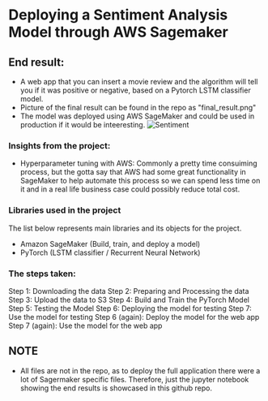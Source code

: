 # Deploying a Sentiment Analysis Model through AWS Sagemaker

## End result: 
- A web app that you can insert a movie review and the algorithm will tell you if it was positive or negative, based on a Pytorch LSTM classifier model. 
- Picture of the final result can be found in the repo as "final_result.png"
- The model was deployed using AWS SageMaker and could be used in production if it would be inteeresting.
![Sentiment](https://miro.medium.com/max/860/1*Xj8-Jpi5TppZHA8dFRml6A.jpeg)

### Insights from the project: 
- Hyperparameter tuning with AWS: Commonly a pretty time consuiming process, but the gotta say that AWS had some great functionality in SageMaker to help automate this process so we can spend less time on it and in a real life business case could possibly reduce total cost. 


### Libraries used in the project

The list below represents main libraries and its objects for the project.

- Amazon SageMaker (Build, train, and deploy a model)
- PyTorch (LSTM classifier / Recurrent Neural Network)

### The steps taken:
Step 1: Downloading the data
Step 2: Preparing and Processing the data
Step 3: Upload the data to S3
Step 4: Build and Train the PyTorch Model
Step 5: Testing the Model
Step 6: Deploying the model for testing
Step 7: Use the model for testing
Step 6 (again): Deploy the model for the web app
Step 7 (again): Use the model for the web app

## NOTE
- All files are not in the repo, as to deploy the full application there were a lot of Sagermaker specific files. Therefore, just the jupyter notebook showing the end results is showcased in this github repo. 
